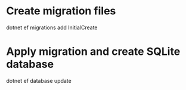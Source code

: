 # Create migration files
dotnet ef migrations add InitialCreate

# Apply migration and create SQLite database
dotnet ef database update

